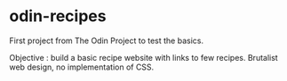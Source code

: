 # odin-recipes

First project from The Odin Project to test the basics. 

Objective : build a basic recipe website with links to few recipes. Brutalist web design, no implementation of CSS.
